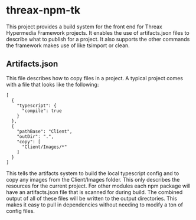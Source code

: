 # threax-npm-tk
This project provides a build system for the front end for Threax Hypermedia Framework projects. It enables the use of artifacts.json files to describe what to publish for a project. It also supports the other commands the framework makes use of like tsimport or clean.

## Artifacts.json
This file describes how to copy files in a project. A typical project comes with a file that looks like the following:
```
[
  {
    "typescript": {
      "compile": true
    }
  },
  {
    "pathBase": "Client",
    "outDir": ".",
    "copy": [
      "Client/Images/*"
    ]
  }
]
```
This tells the artifacts system to build the local typescript config and to copy any images from the Client/Images folder. This only describes the resources for the current project. For other modules each npm package will have an artifacts.json file that is scanned for during build. The combined output of all of these files will be written to the output directories. This makes it easy to pull in dependencies without needing to modify a ton of config files.